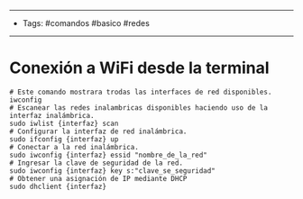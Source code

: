 ----
- Tags: #comandos #basico #redes
---

# Conexión a WiFi desde la terminal 

```shell
# Este comando mostrara trodas las interfaces de red disponibles. 
iwconfig 
# Escanear las redes inalambricas disponibles haciendo uso de la interfaz inalámbrica.
sudo iwlist {interfaz} scan 
# Configurar la interfaz de red inalámbrica.
sudo ifconfig {interfaz} up 
# Conectar a la red inalámbrica.
sudo iwconfig {interfaz} essid "nombre_de_la_red"
# Ingresar la clave de seguridad de la red.
sudo iwconfig {interfaz} key s:"clave_se_seguridad"
# Obtener una asignación de IP mediante DHCP 
sudo dhclient {interfaz}
``` 